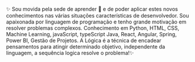✨ Sou movida pela sede de aprender 💞️ e de poder aplicar estes novos conhecimentos nas várias situações características de desenvolvedor.  Sou apaixonada por linguagem de programação e tenho grande motivação em resolver problemas complexos.
Conhecimento em Python, HTML, CSS, Machine Learning, javaScript, typeScript Java, React, Angular, Spring, Power BI, Gestão de Projetos. 
A Lógica é a técnica de encadear pensamentos para atingir determinado objetivo, independente da linguagem, a sequência logica resolve o problema!✨
